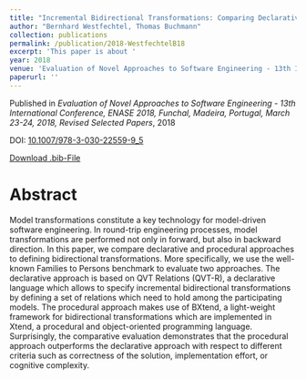 ```yaml
---
title: "Incremental Bidirectional Transformations: Comparing Declarative and Procedural Approaches Using the Families to Persons Benchmark"
author: "Bernhard Westfechtel, Thomas Buchmann"
collection: publications
permalink: /publication/2018-WestfechtelB18
excerpt: 'This paper is about '
year: 2018
venue: 'Evaluation of Novel Approaches to Software Engineering - 13th International Conference, ENASE 2018, Funchal, Madeira, Portugal, March 23-24, 2018, Revised Selected Papers'
paperurl: ''
---
```


Published in *Evaluation of Novel Approaches to Software Engineering - 13th International Conference, ENASE 2018, Funchal, Madeira, Portugal, March 23-24, 2018, Revised Selected Papers*, 2018

DOI: [10.1007/978-3-030-22559-9_5](https://doi.org/10.1007/978-3-030-22559-9_5)

[Download .bib-File](https://tbuchmann.github.io/files/WestfechtelB18.bib)

Abstract
=====

Model transformations constitute a key technology for model-driven software engineering. In round-trip engineering processes, model transformations are performed not only in forward, but also in backward direction. In this paper, we compare declarative and procedural approaches to defining bidirectional transformations. More specifically, we use the well-known Families to Persons benchmark to evaluate two approaches. The declarative approach is based on QVT Relations (QVT-R), a declarative language which allows to specify incremental bidirectional transformations by defining a set of relations which need to hold among the participating models. The procedural approach makes use of BXtend, a light-weight framework for bidirectional transformations which are implemented in Xtend, a procedural and object-oriented programming language. Surprisingly, the comparative evaluation demonstrates that the procedural approach outperforms the declarative approach with respect to different criteria such as correctness of the solution, implementation effort, or cognitive complexity.